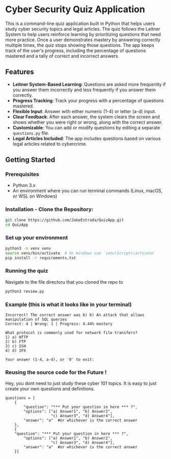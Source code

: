 # Cyber Security Quiz Application

This is a command-line quiz application built in Python that helps users study cyber security topics and legal articles. The quiz follows the Leitner System to help users reinforce learning by prioritizing questions that need more practice. Once a user demonstrates mastery by answering correctly multiple times, the quiz stops showing those questions. The app keeps track of the user's progress, including the percentage of questions mastered and a tally of correct and incorrect answers. 

## Features

- **Leitner System-Based Learning**: Questions are asked more frequently if you answer them incorrectly and less frequently if you answer them correctly.
- **Progress Tracking**: Track your progress with a percentage of questions mastered.
- **Flexible Input**: Answer with either numeric (1-4) or letter (a-d) input.
- **Clear Feedback**: After each answer, the system clears the screen and shows whether you were right or wrong, along with the correct answer.
- **Customizable**: You can add or modify questions by editing a separate `questions.py` file.
- **Legal Articles Included**: The app includes questions based on various legal articles related to cybercrime.

## Getting Started

### Prerequisites

- Python 3.x
- An environment where you can run terminal commands (Linux, macOS, or WSL on Windows)

### Installation - **Clone the Repository**:

```bash
git clone https://github.com/JakeEstrada/QuizApp.git
cd QuizApp
```

### Set up your environment


```bash
python3 -m venv venv
source venv/bin/activate  # On Windows use `venv\Scripts\activate`
pip install -r requirements.txt
```

### Running the quiz 

Navigate to the file directoru that you cloned the repo to

```bash
python3 review.py
```


### Example (this is what it looks like in your terminal)

```
Incorrect! The correct answer was b) b) An attack that allows manipulation of SQL queries
Correct: 4 | Wrong: 1 | Progress: 4.44% mastery

What protocol is commonly used for network file transfers?
1) a) HTTP
2) b) FTP
3) c) SSH
4) d) IPX

Your answer (1-4, a-d), or '0' to exit: 
```


### Reusing the source code for the Future ! 

Hey, you dont need to just study these cyber 101 topics. It is easy to just create your own questions and definitions. 

```
questions = [
    {
        "question": "*** Put your question in here *** ?",
        "options": ["a) Answer1", "b) Answer2", 
                    "c) Answer3", "d) Answer4"],
        "answer": "a"  #or whichever is the correct answer
    },
    {
	"question": "*** Put your question in here *** ?",
        "options": ["a) Answer1", "b) Answer2", 
                    "c) Answer3", "d) Answer4"],
        "answer": "a"  #or whichever is the correct answer
    }]
```

